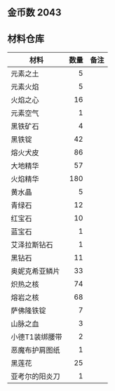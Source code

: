 ## 金币数 2043
## 材料仓库
| 材料        | 数量   |  备注  |
| --------   | -----:  | :----:  |
| 元素之土      | 5   |        |
| 元素火焰      | 5   |        |
| 火焰之心        |   16   |      |
| 元素空气        |    1   |    |
|黑铁矿石|4||
|黑铁锭|42||
|熔火犬皮|86||
|大地精华|57||
|火焰精华|180||
|黄水晶|5||
|青绿石|12||
|红宝石|10||
|蓝宝石|1||
|艾泽拉斯钻石|1||
|黑钻石|11||
|奥妮克希亚鳞片|33||
|炽热之核|74||
|熔岩之核|68||
|萨佛隆铁锭|7||
|山脉之血|3||
|小德T1装绑腰带|2||
|恶魔布护肩图纸|1||
|黑莲花|25||
|亚考尔的阳炎刀|1||
